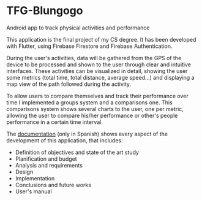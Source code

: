 # TFG-Blungogo
Android app to track physical activities and performance

This application is the final project of my CS degree. It has been developed with Flutter, using Firebase Firestore and Firebase Authentication.

During the user's activities, data will be gathered from the GPS of the device to be processed and shown to the user through clear and 
intuitive interfaces. These activities can be visualized in detail, showing the user some metrics (total time, total distance, average speed...)
and displaying a map view of the path followed during the activity. 

To allow users to compare themselves and track their performance over time I implemented a groups system and a comparisons one.
This comparisons system shows several charts to the user, one per metric, allowing the user to compare his/her performance or other's people 
performance in a certain time interval.

The [documentation](https://github.com/davidpeinao/TFG-Blungogo/blob/master/Documentation.pdf) (only in Spanish) shows every
aspect of the development of this application, that includes:

 * Definition of objectives and state of the art study
 * Planification and budget
 * Analysis and requirements
 * Design
 * Implementation
 * Conclusions and future works
 * User's manual



